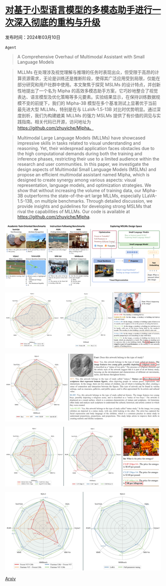# [对基于小型语言模型的多模态助手进行一次深入彻底的重构与升级](https://arxiv.org/abs/2403.06199)

发布时间：2024年03月10日

`Agent`

> A Comprehensive Overhaul of Multimodal Assistant with Small Language Models

> MLLMs 在处理涉及视觉理解与推理的任务时表现出众，但受限于高昂的计算资源需求，无论是训练还是推断阶段，使得其广泛应用受到局限，仅能在部分研究和用户社群中使用。本文聚焦于探究 MSLMs 的设计特点，并创新性地提出了一个名为 Mipha 的高效多模态助手方案，它巧妙地整合了视觉表达、语言模型及优化策略等多元要素。实验结果显示，在保持训练数据规模不变的前提下，我们的 Mipha-3B 模型在多个基准测试上显著优于当前最先进大型 MLLMs，特别是在与 LLaVA-1.5-13B 对比时优势明显。通过深度剖析，我们为构建媲美 MLLMs 的强力 MSLMs 提供了有价值的洞见与实践指南。相关代码已开源，访问地址为 https://github.com/zhuyiche/Mipha。

> Multimodal Large Language Models (MLLMs) have showcased impressive skills in tasks related to visual understanding and reasoning. Yet, their widespread application faces obstacles due to the high computational demands during both the training and inference phases, restricting their use to a limited audience within the research and user communities. In this paper, we investigate the design aspects of Multimodal Small Language Models (MSLMs) and propose an efficient multimodal assistant named Mipha, which is designed to create synergy among various aspects: visual representation, language models, and optimization strategies. We show that without increasing the volume of training data, our Mipha-3B outperforms the state-of-the-art large MLLMs, especially LLaVA-1.5-13B, on multiple benchmarks. Through detailed discussion, we provide insights and guidelines for developing strong MSLMs that rival the capabilities of MLLMs. Our code is available at https://github.com/zhuyiche/Mipha.

![对基于小型语言模型的多模态助手进行一次深入彻底的重构与升级](../../../paper_images/2403.06199/x1.png)

![对基于小型语言模型的多模态助手进行一次深入彻底的重构与升级](../../../paper_images/2403.06199/x2.png)

![对基于小型语言模型的多模态助手进行一次深入彻底的重构与升级](../../../paper_images/2403.06199/x3.png)

![对基于小型语言模型的多模态助手进行一次深入彻底的重构与升级](../../../paper_images/2403.06199/x4.png)

![对基于小型语言模型的多模态助手进行一次深入彻底的重构与升级](../../../paper_images/2403.06199/x5.png)

[Arxiv](https://arxiv.org/abs/2403.06199)